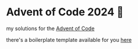 # Advent of Code 2024 🎄

my solutions for the [Advent of Code](https://adventofcode.com/)

there's a boilerplate template available for you
[here](https://github.com/lpnh/aoc-for-rustaceans)

